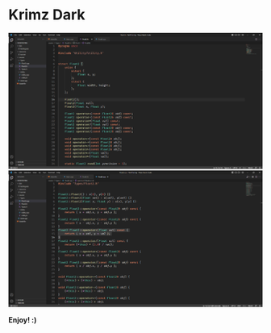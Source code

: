 # Krimz Dark

![Screenshot](https://raw.githubusercontent.com/Krimzo/KrimzDark/main/screenshot0.png)
![Screenshot](https://raw.githubusercontent.com/Krimzo/KrimzDark/main/screenshot1.png)

**Enjoy! :)**
